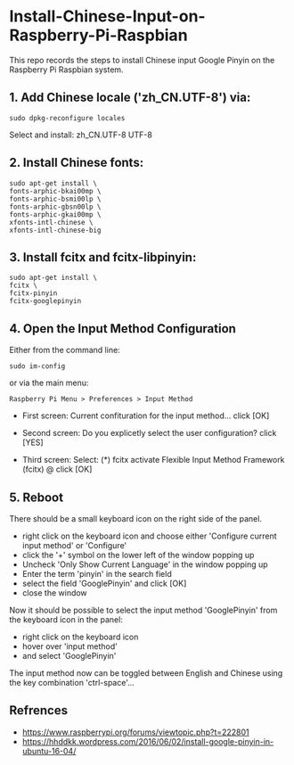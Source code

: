 # Install-Chinese-Input-on-Raspberry-Pi-Raspbian

This repo records the steps to install Chinese input Google Pinyin on the Raspberry Pi Raspbian system.

## 1. Add Chinese locale ('zh_CN.UTF-8') via:
```
sudo dpkg-reconfigure locales
```
Select and install: zh_CN.UTF-8 UTF-8

## 2. Install Chinese fonts:
```
sudo apt-get install \
fonts-arphic-bkai00mp \
fonts-arphic-bsmi00lp \
fonts-arphic-gbsn00lp \
fonts-arphic-gkai00mp \
xfonts-intl-chinese \
xfonts-intl-chinese-big
```
## 3. Install fcitx and fcitx-libpinyin:
```
sudo apt-get install \
fcitx \
fcitx-pinyin
fcitx-googlepinyin
```
## 4. Open the Input Method Configuration

Either from the command line:
```
sudo im-config
```
or via the main menu:
```
Raspberry Pi Menu > Preferences > Input Method
```
- First screen:
Current confituration for the input method...
click [OK]

- Second screen:
Do you explicetly select the user configuration?
click [YES]

- Third screen:
Select: (*) fcitx activate Flexible Input Method Framework (fcitx) @
click [OK]

## 5. Reboot

There should be a small keyboard icon on the right side of the panel.

- right click on the keyboard icon
and choose either 'Configure current input method' or 'Configure'
- click the '+' symbol on the lower left of the window popping up
- Uncheck 'Only Show Current Language' in the window popping up
- Enter the term 'pinyin' in the search field
- select the field 'GooglePinyin' and click [OK]
- close the window

Now it should be possible to select the input method
'GooglePinyin' from the keyboard icon in the panel:

- right click on the keyboard icon
- hover over 'input method'
- and select 'GooglePinyin'

The input method now can be toggled between English and Chinese using
the key combination 'ctrl-space'...

## Refrences
- https://www.raspberrypi.org/forums/viewtopic.php?t=222801
- https://hhddkk.wordpress.com/2016/06/02/install-google-pinyin-in-ubuntu-16-04/
